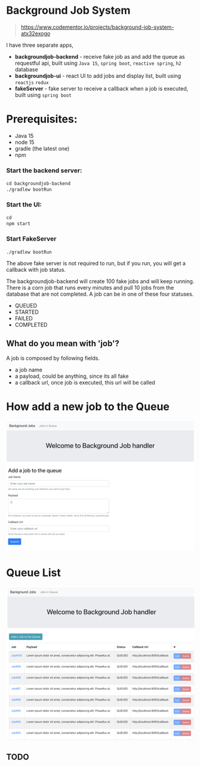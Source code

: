 Background Job System
=====================
> https://www.codementor.io/projects/background-job-system-atx32exogo

I have three separate apps,
- **backgroundjob-backend** - receive fake job as and add the queue as requestful api, built using `Java 15`, `spring boot`, `reactive spring`, `h2` database
- **backgroundjob-ui** - react UI to add jobs and display list, built using `reactjs` `redux`
- **fakeServer** - fake server to receive a callback when a job is executed, built using `spring boot`

# Prerequisites:
- Java 15
- node 15
- gradle (the latest one)
- npm 

### Start the backend server:
```
cd backgroundjob-backend
./gradlew bootRun
```

### Start the UI:
```
cd 
npm start
```

### Start FakeServer
```
./gradlew bootRun
```
The above fake server is not required to run, but if you run, you will get a callback with job status.


The backgroundjob-backend will create 100 fake jobs and will keep running. There is a corn job that runs every minutes and
pull 10 jobs from the database that are not completed.
A job can be in one of these four statuses.
- QUEUED
- STARTED
- FAILED
- COMPLETED 

## What do you mean with 'job'?

A job is composed by following fields.
- a job name
- a payload, could be anything, since its all fake
- a callback url, once job is executed, this url will be called

# How add a new job to the Queue 
![addToQueue](images/addToQueue.png)

# Queue List
![QueueList](images/queueList.png)

## TODO
